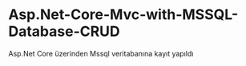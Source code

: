 # Asp.Net-Core-Mvc-with-MSSQL-Database-CRUD
Asp.Net Core üzerinden Mssql veritabanına kayıt yapıldı

